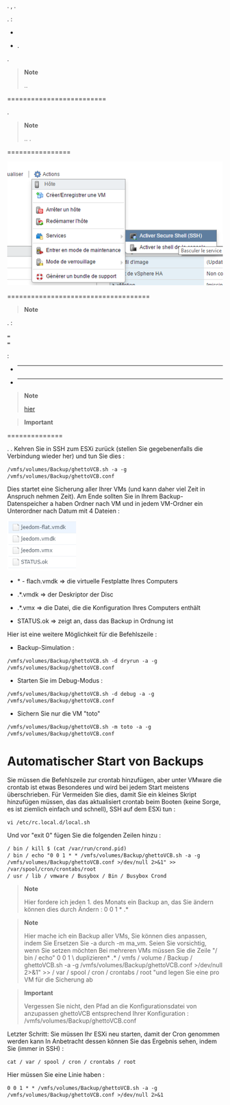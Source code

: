 


. 
,
.


.  :

-   

-   . 
    
    



. 


> **Note**
>
> 
> 
> .. 
> 

 
=========================


[](https://raw.githubusercontent.com/lamw/ghettoVCB/master/ghettoVCB.sh)

.

> **Note**
>
> 
> .. 
> .

 
================




![vmware.backup](images/vmware.backup.PNG)




 
====================================

> **Note**
>
> 
> 
> 

.
 :

    
    
    
    
    
    
    
    
    
    
    
    
    
    
    
    
    
    
    
    
    
    
    
    
    
    =
    =

 :

-   **** 

-   **** 

> **Note**
>
> 
> [hier](https://communities.vmware.com/docs/DOC-8760) 
> 

> **Important**
>
> 
> 

 
==============


. .
Kehren Sie in SSH zum ESXi zurück (stellen Sie gegebenenfalls die Verbindung wieder her) und tun Sie dies :

    /vmfs/volumes/Backup/ghettoVCB.sh -a -g /vmfs/volumes/Backup/ghettoVCB.conf

Dies startet eine Sicherung aller Ihrer VMs (und kann daher viel Zeit in Anspruch nehmen
Zeit). Am Ende sollten Sie in Ihrem Backup-Datenspeicher a haben
Ordner nach VM und in jedem VM-Ordner ein Unterordner nach Datum
mit 4 Dateien :

![vmware.backup2](images/vmware.backup2.PNG)

-   \* - flach.vmdk ⇒ die virtuelle Festplatte Ihres Computers

-   \.*.vmdk ⇒ der Deskriptor der Disc

-   \.*.vmx ⇒ die Datei, die die Konfiguration Ihres Computers enthält

-   STATUS.ok ⇒ zeigt an, dass das Backup in Ordnung ist

Hier ist eine weitere Möglichkeit für die Befehlszeile :

-   Backup-Simulation :

<!-- -->

    /vmfs/volumes/Backup/ghettoVCB.sh -d dryrun -a -g /vmfs/volumes/Backup/ghettoVCB.conf

-   Starten Sie im Debug-Modus :

<!-- -->

    /vmfs/volumes/Backup/ghettoVCB.sh -d debug -a -g /vmfs/volumes/Backup/ghettoVCB.conf

-   Sichern Sie nur die VM "toto"

<!-- -->

    /vmfs/volumes/Backup/ghettoVCB.sh -m toto -a -g /vmfs/volumes/Backup/ghettoVCB.conf

Automatischer Start von Backups 
=================================

Sie müssen die Befehlszeile zur crontab hinzufügen, aber unter VMware die
crontab ist etwas Besonderes und wird bei jedem Start meistens überschrieben. Für
Vermeiden Sie dies, damit Sie ein kleines Skript hinzufügen müssen, das das aktualisiert
crontab beim Booten (keine Sorge, es ist ziemlich einfach und schnell),
SSH auf dem ESXi tun :

    vi /etc/rc.local.d/local.sh

Und vor "exit 0" fügen Sie die folgenden Zeilen hinzu :

    / bin / kill $ (cat /var/run/crond.pid)
    / bin / echo "0 0 1 * * /vmfs/volumes/Backup/ghettoVCB.sh -a -g /vmfs/volumes/Backup/ghettoVCB.conf >/dev/null 2>&1" >> /var/spool/cron/crontabs/root
    / usr / lib / vmware / Busybox / Bin / Busybox Crond

> **Note**
>
> Hier fordere ich jeden 1. des Monats ein Backup an, das Sie ändern können
> dies durch Ändern : 0 0 1 \* \.*

> **Note**
>
> Hier mache ich ein Backup aller VMs, Sie können dies anpassen, indem Sie
> Ersetzen Sie -a durch -m ma\_vm. Seien Sie vorsichtig, wenn Sie setzen möchten
> Bei mehreren VMs müssen Sie die Zeile "/ bin / echo" 0 0 1 \ duplizieren* \.*
> / vmfs / volume / Backup / ghettoVCB.sh -a -g
> /vmfs/volumes/Backup/ghettoVCB.conf &gt;/dev/null 2&gt;&1" &gt;&gt;
> / var / spool / cron / crontabs / root "und legen Sie eine pro VM für die Sicherung ab

> **Important**
>
> Vergessen Sie nicht, den Pfad an die Konfigurationsdatei von anzupassen
> ghettoVCB entsprechend Ihrer Konfiguration :
> /vmfs/volumes/Backup/ghettoVCB.conf

Letzter Schritt: Sie müssen Ihr ESXi neu starten, damit der Cron genommen werden kann
In Anbetracht dessen können Sie das Ergebnis sehen, indem Sie (immer in SSH) :

    cat / var / spool / cron / crontabs / root

Hier müssen Sie eine Linie haben :

    0 0 1 * * /vmfs/volumes/Backup/ghettoVCB.sh -a -g /vmfs/volumes/Backup/ghettoVCB.conf >/dev/null 2>&1
